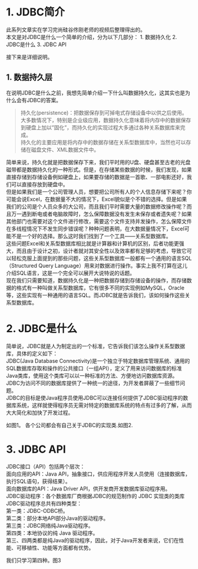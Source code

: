 # 1. JDBC简介
此系列文章实在学习完尚硅谷佟刚老师的视频后整理得出的。  
本文是对JDBC是什么一个简单的介绍，分为以下几部分：
    1. 数据持久化
    2. JDBC是什么
    3. JDBC API

接下来是详细说明。
## 1. 数据持久层
在说明JDBC是什么之前，我想先简单介绍一下什么叫数据持久化，这其实也是为什么会有JDBC的答案。  
> 持久化(persistence)：把数据保存到可掉电式存储设备中以供之后使用。大多数情况下，特别是企业级应用，数据持久化意味着将内存中的数据保存到硬盘上加以”固化”，而持久化的实现过程大多通过各种关系数据库来完成。  
持久化的主要应用是将内存中的数据存储在关系型数据库中，当然也可以存储在磁盘文件、XML数据文件中。  

简单来说，持久化就是把数据保存下来，我们平时用的U盘、硬盘甚至古老的光盘磁带都是数据持久化的一种形式。但是，在存储某些数据的时候，我们发现，如果直接存储到存储设备例如硬盘上，如果要存储的数据是一首歌、一部电影还好，我们可以直接存放到硬盘中。  
但是如果我们是一个公司管理人员，想要把公司所有人的个人信息存储下来呢？你可能会说Excel，在数据量不大的情况下，Excel貌似是个不错的选择。但是如果我们的公司是个人员众多的大公司，而且我们平时需要大量的数据修改操作呢？而且万一遇到断电或者电脑故障时，怎么保障数据没有发生未保存或者遗失呢？如果其他部门也需要对这个文件进行修改，需要这个文件支持并发操作，怎么保障文件在多线程情况下不发生同步错误呢？种种问题表明，在大数据量情况下，Excel可能不是一个好的选择。那么这时我们找到了一个工具——关系型数据库。  
这些问题Excel和关系型数据库相比就是计算器和计算机的区别，后者功能更强大，而且由于设计之初，设计者就对其安全性以及效率都有足够的考虑，导致它可以轻松克服上面提到的那些问题，这些关系型数据库一般都有一个通用的语言SQL（Structured Query Language）用来对数据进行操作。事实上我不打算在这儿介绍SQL语言，这是一个完全可以展开大说特说的话题。  
现在我们只需要知道，数据持久化是一种把数据存储到存储设备的操作，而存储数据的格式有一种叫做关系型数据库，它有很多不同的实现例如MySQL，Oracle等，这些实现有一种通用的语言SQL。而JDBC就是告诉我们，该如何操作这些关系型数据库。

# 2. JDBC是什么
简单说，JDBC就是人为制定出的一个标准，它告诉我们该怎么操作关系型数据库，具体的定义如下：  
JDBC(Java Database Connectivity)是一个独立于特定数据库管理系统、通用的SQL数据库存取和操作的公共接口（一组API），定义了用来访问数据库的标准Java类库，使用这个类库可以以一种标准的方法、方便地访问数据库资源。  
JDBC为访问不同的数据库提供了一种统一的途径，为开发者屏蔽了一些细节问题。  
JDBC的目标是使Java程序员使用JDBC可以连接任何提供了JDBC驱动程序的数据库系统，这样就使得程序员无需对特定的数据库系统的特点有过多的了解，从而大大简化和加快了开发过程。  

如图1。
各个公司都会有自己关于JDBC的实现类.如图2.

# 3. JDBC API
JDBC接口（API）包括两个层次：  
 面向应用的API：Java API，抽象接口，供应用程序开发人员使用（连接数据库，执行SQL语句，获得结果）。  
 面向数据库的API：Java Driver API，供开发商开发数据库驱动程序用。  
 JDBC驱动程序：各个数据库厂商根据JDBC的规范制作的 JDBC 实现类的类库  
JDBC驱动程序总共有四种类型：  
第一类：JDBC-ODBC桥。   
第二类：部分本地API部分Java的驱动程序。   
第三类：JDBC网络纯Java驱动程序。   
第四类：本地协议的纯 Java 驱动程序。   
第三、四两类都是纯Java的驱动程序，因此，对于Java开发者来说，它们在性能、可移植性、功能等方面都有优势。   

我们只学习第四种。图3
